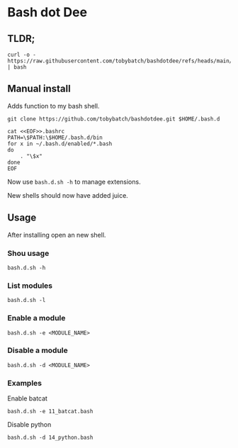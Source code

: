 # Bash dot Dee

## TLDR;

    curl -o - https://raw.githubusercontent.com/tobybatch/bashdotdee/refs/heads/main/install.sh | bash

## Manual install

Adds function to my bash shell.

    git clone https://github.com/tobybatch/bashdotdee.git $HOME/.bash.d

    cat <<EOF>>.bashrc
    PATH=\$PATH:\$HOME/.bash.d/bin
    for x in ~/.bash.d/enabled/*.bash
    do
        . "\$x"
    done
    EOF

Now use ```bash.d.sh -h``` to manage extensions.

New shells should now have added juice.

## Usage

After installing open an new shell.

### Shou usage

    bash.d.sh -h

### List modules

    bash.d.sh -l

### Enable a module

    bash.d.sh -e <MODULE_NAME>

### Disable a module

    bash.d.sh -d <MODULE_NAME>

### Examples

Enable batcat

    bash.d.sh -e 11_batcat.bash

Disable python

    bash.d.sh -d 14_python.bash
